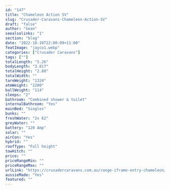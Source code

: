 ```yaml
---
id: "147"
title: "Chameleon Action SV"
slug: "Crusader-Caravans-Chameleon-Action-SV"
draft: "false"
author: "Sean"
seealsolinks: "1"
section: "blog"
date: "2022-10-10T22:00:09+11:00"
featImage: "jayco1.webp"
categories: ["Crusader Caravans"]
tags: [""]
totalLength: "5.26"
bodyLength: "3.817"
totalHeight: "2.88"
totalWidth: ""
tareWeight: "1324"
atmWeight: "2200"
ballWeight: "114"
sleeps: "2"
bathroom: "Combined shower & toilet"
internalBathroom: "Yes"
mainBed: "Singles"
bunks: ""
freshWater: "2x 62"
greyWater: ""
battery: "120 Amp"
solar: ""
airCon: "Yes"
hybrid: ""
roofType: "Full height"
towHitch: ""
price: ""
priceRangeMin: ""
priceRangeMax: ""
urlLink: "https://crusadercaravans.com.au/range-iframe-entry-chameleon/"
aussieMade: "Yes"
featured: ""
---
```

